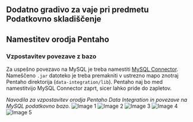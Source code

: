 ## Dodatno gradivo za vaje pri predmetu Podatkovno skladiščenje

## Namestitev orodja Pentaho

### Vzpostavitev povezave z bazo
Za uspešno povezavo na MySQL je treba namestiti [MySQL Connector](https://dev.mysql.com/downloads/connector/j/). Nameščeno ``.jar`` datoteko je treba premakniti v ustrezno mapo znotraj Pentaho direktorija (``data-integration/lib``). Pentaho naj bo med namestitvijo MySQL Connector zaprt, sicer lahko pride do zapletov.

*Navodila za vzpostavitev orodja Pentaho Data Integration in povezave na MySQL podatkovno bazo.*
![Image 1](../static/image1.jpg)
![Image 2](../static/image2.jpg)
![Image 3](../static/image3.jpg)
![Image 4](../static/image4.jpg)
![Image 5](../static/image5.jpg)